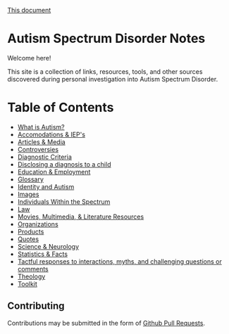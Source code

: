 [This document](README.md)

# Autism Spectrum Disorder Notes

Welcome here!

This site is a collection of links, resources, tools, and other sources discovered during personal investigation into Autism Spectrum Disorder.


# Table of Contents

* [What is Autism?](WHATISAUTISM.md)
* [Accomodations & IEP's](ACCOMODATIONS.md)
* [Articles & Media](ARTICLES.md)
* [Controversies](CONTROVERSIES.md)
* [Diagnostic Criteria](DIAG.md)
* [Disclosing a diagnosis to a child](DISCLOSING.md)
* [Education & Employment](EMPLOY.md)
* [Glossary](GLOSSARY.md)
* [Identity and Autism](IDENTITY.md)
* [Images](Images.md)
* [Individuals Within the Spectrum](PEOPLE.md)
* [Law](LAW.md)
* [Movies, Multimedia, & Literature Resources](RESOURCES.md)
* [Organizations](ORGS.md)
* [Products](PRODUCTS.md)
* [Quotes](QUOTES.md)
* [Science & Neurology](SCIENCE.md)
* [Statistics & Facts](STATS.md)
* [Tactful responses to interactions, myths, and challenging questions or comments](COMMENTS.md)
* [Theology](THEOLOGY.md)
* [Toolkit](TOOLKIT.md)


## Contributing

Contributions may be submitted in the form of [Github Pull Requests](https://docs.github.com/en/pull-requests/collaborating-with-pull-requests/proposing-changes-to-your-work-with-pull-requests/about-pull-requests).
